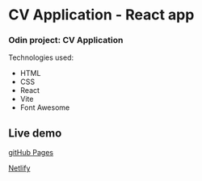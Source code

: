# CV Application - React app

### Odin project: CV Application

Technologies used: 
* HTML
* CSS
* React
* Vite
* Font Awesome

## Live demo

[gitHub Pages](https://catalinbroinas.github.io/cv-application)

[Netlify](https://cv-catalinbroinas.netlify.app/)
